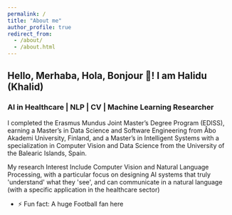 ```yaml
---
permalink: /
title: "About me"
author_profile: true
redirect_from: 
  - /about/
  - /about.html
---
```


## Hello, Merhaba, Hola, Bonjour 👋! I am Halidu (Khalid)
### AI in Healthcare | NLP | CV | Machine Learning Researcher  
I completed the Erasmus Mundus Joint Master’s Degree Program (EDISS), earning a Master’s in Data Science and Software Engineering from Åbo Akademi University, Finland, and a Master’s in Intelligent Systems with a specialization in Computer Vision and Data Science from the University of the Balearic Islands, Spain.

My research Interest Include Computer Vision and Natural Language Processing, with a particular focus on designing AI systems that truly 'understand' what they 'see', and can communicate in a natural language (with a specific application in the healthcare sector)


- ⚡ Fun fact: A huge Football fan here
